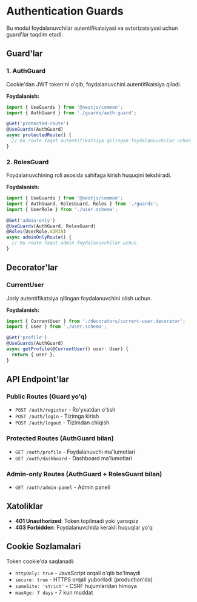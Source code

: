 # Authentication Guards

Bu modul foydalanuvchilar autentifikatsiyasi va avtorizatsiyasi uchun guard'lar taqdim etadi.

## Guard'lar

### 1. AuthGuard
Cookie'dan JWT token'ni o'qib, foydalanuvchini autentifikatsiya qiladi.

**Foydalanish:**
```typescript
import { UseGuards } from '@nestjs/common';
import { AuthGuard } from './guards/auth.guard';

@Get('protected-route')
@UseGuards(AuthGuard)
async protectedRoute() {
  // Bu route faqat autentifikatsiya qilingan foydalanuvchilar uchun
}
```

### 2. RolesGuard
Foydalanuvchining roli asosida sahifaga kirish huquqini tekshiradi.

**Foydalanish:**
```typescript
import { UseGuards } from '@nestjs/common';
import { AuthGuard, RolesGuard, Roles } from './guards';
import { UserRole } from './user.schema';

@Get('admin-only')
@UseGuards(AuthGuard, RolesGuard)
@Roles(UserRole.ADMIN)
async adminOnlyRoute() {
  // Bu route faqat admin foydalanuvchilar uchun
}
```

## Decorator'lar

### CurrentUser
Joriy autentifikatsiya qilingan foydalanuvchini olish uchun.

**Foydalanish:**
```typescript
import { CurrentUser } from './decorators/current-user.decorator';
import { User } from './user.schema';

@Get('profile')
@UseGuards(AuthGuard)
async getProfile(@CurrentUser() user: User) {
  return { user };
}
```

## API Endpoint'lar

### Public Routes (Guard yo'q)
- `POST /auth/register` - Ro'yxatdan o'tish
- `POST /auth/login` - Tizimga kirish
- `POST /auth/logout` - Tizimdan chiqish

### Protected Routes (AuthGuard bilan)
- `GET /auth/profile` - Foydalanuvchi ma'lumotlari
- `GET /auth/dashboard` - Dashboard ma'lumotlari

### Admin-only Routes (AuthGuard + RolesGuard bilan)
- `GET /auth/admin-panel` - Admin paneli

## Xatoliklar

- **401 Unauthorized**: Token topilmadi yoki yaroqsiz
- **403 Forbidden**: Foydalanuvchida kerakli huquqlar yo'q

## Cookie Sozlamalari

Token cookie'da saqlanadi:
- `httpOnly: true` - JavaScript orqali o'qib bo'lmaydi
- `secure: true` - HTTPS orqali yuboriladi (production'da)
- `sameSite: 'strict'` - CSRF hujumlaridan himoya
- `maxAge: 7 days` - 7 kun muddat 